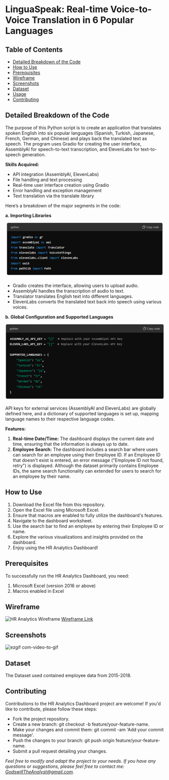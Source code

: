 # <a name="ai-voicetranslator"></a> LinguaSpeak: Real-time Voice-to-Voice Translation in 6 Popular Languages

## Table of Contents
- [Detailed Breakdown of the Code](#detailed-breakdown) 
- [How to Use](#how-to-use)
- [Prerequisites](#prerequisites)
- [Wireframe](#wireframe)
- [Screenshots](#screenshots)
- [Dataset](#dataset)
- [Usage](#usage)
- [Contributing](#contributing)

## <a name="detailed-breakdown"></a> Detailed Breakdown of the Code
The purpose of this Python script is to create an application that translates spoken English into six popular languages (Spanish, Turkish, Japanese, French, German, and Chinese) and plays back the translated text as speech. The program uses Gradio for creating the user interface, AssemblyAI for speech-to-text transcription, and ElevenLabs for text-to-speech generation.

**Skills Acquired:**
* API integration (AssemblyAI, ElevenLabs)
* File handling and text processing
* Real-time user interface creation using Gradio
* Error handling and exception management
* Text translation via the translate library

Here’s a breakdown of the major segments in the code:

**a. Importing Libraries**

<img width="722" alt="AI Voice Translator" src="https://github.com/Dev-Godswill/picture-files/blob/7699cd81615efc1e8d15a2cb6ba371f0dd2a6e2c/1.png">

* Gradio creates the interface, allowing users to upload audio.
* AssemblyAI handles the transcription of audio to text.
* Translator translates English text into different languages.
* ElevenLabs converts the translated text back into speech using various voices.

**b. Global Configuration and Supported Languages**

<img width="722" alt="AI Voice Translator" src="https://github.com/Dev-Godswill/picture-files/blob/main/2.png?raw=true">

API keys for external services (AssemblyAI and ElevenLabs) are globally defined here, and a dictionary of supported languages is set up, mapping language names to their respective language codes.

**Features:**
1. **Real-time Date/Time:** The dashboard displays the current date and time, ensuring that the information is always up to date. 
2. **Employee Search:** The dashboard includes a search bar where users can search for an employee using their Employee ID. If an Employee ID that doesn't exist is entered, an error message ("Employee ID not found, retry") is displayed. Although the dataset primarily contains Employee IDs, the same search functionality can extended for users to search for an employee by their name.

## How to Use
1. Download the Excel file from this repository. 
2. Open the Excel file using Microsoft Excel. 
3. Ensure that macros are enabled to fully utilize the dashboard's features. 
4. Navigate to the dashboard worksheet. 
5. Use the search bar to find an employee by entering their Employee ID or name. 
6. Explore the various visualizations and insights provided on the dashboard. 
7. Enjoy using the HR Analytics Dashboard!

## Prerequisites
To successfully run the HR Analytics Dashboard, you need:
1. Microsoft Excel (version 2016 or above) 
2. Macros enabled in Excel

## Wireframe
![HR Analytics Wireframe](https://github.com/Dev-Godswill/HR-Analytics-Dashboard/assets/99620725/91b4faf1-aef3-4ae4-b1ca-1c3124846b7d)
[Wireframe Link](https://excalidraw.com/#json=B8vH0U3qIr6CYTxXPqFYs,U77Qt4PPl_tKWaaEavTayg)

## Screenshots
![ezgif com-video-to-gif](https://github.com/Dev-Godswill/HR-Analytics-Dashboard/assets/99620725/203fb66f-2322-4af1-99df-e3e54b6d3f10)

## Dataset
The Dataset used contained employee data from 2015-2018.

## Contributing
Contributions to the HR Analytics Dashboard project are welcome! If you'd like to contribute, please follow these steps:
- Fork the project repository. 
- Create a new branch: git checkout -b feature/your-feature-name. 
- Make your changes and commit them: git commit -am 'Add your commit message'. 
- Push the changes to your branch: git push origin feature/your-feature-name. 
- Submit a pull request detailing your changes.

*Feel free to modify and adapt the project to your needs. If you have any questions or suggestions, please feel free to contact me: GodswillTheAnalyst@gmail.com*.
